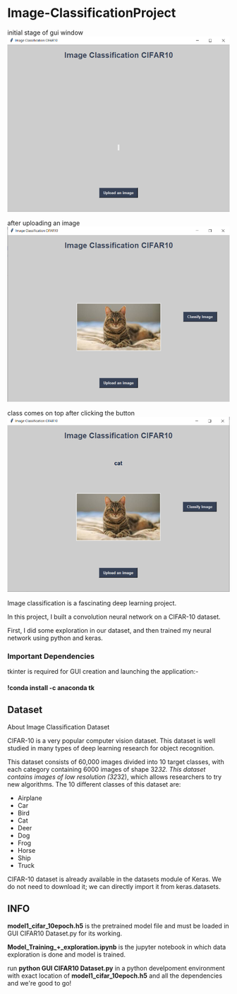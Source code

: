 # Image-ClassificationProject 

initial stage of gui window
![](https://github.com/rishabhpurohit/CIFAR-10ClassificationProject/blob/master/images%20for%20md/1.png)

after uploading an image
![](https://github.com/rishabhpurohit/CIFAR-10ClassificationProject/blob/master/images%20for%20md/2.png)

class comes on top after clicking the button
![](https://github.com/rishabhpurohit/CIFAR-10ClassificationProject/blob/master/images%20for%20md/3.png)




Image classification is a fascinating deep learning project. 

In this project, I built a convolution neural network on a CIFAR-10 dataset. 

First, I did some exploration in our dataset, and then trained my neural network using python and keras.

### Important Dependencies

tkinter is required for GUI creation and launching the application:-

#### !conda install -c anaconda tk


## Dataset

About Image Classification Dataset

CIFAR-10 is a very popular computer vision dataset. This dataset is well studied in many types of deep learning research for object recognition.

This dataset consists of 60,000 images divided into 10 target classes, with each category containing 6000 images of shape 32*32. This dataset contains images of low resolution (32*32), which allows researchers to try new algorithms. The 10 different classes of this dataset are:

 * Airplane
 * Car
 * Bird
 * Cat
 * Deer
 * Dog
 * Frog
 * Horse
 * Ship
 * Truck

CIFAR-10 dataset is already available in the datasets module of Keras. We do not need to download it; we can directly import it from keras.datasets.

## INFO

**model1_cifar_10epoch.h5** is the pretrained model file and must be loaded in GUI CIFAR10 Dataset.py for its working.

**Model_Training_+_exploration.ipynb** is the jupyter notebook in which data exploration is done and model is trained.

run **python GUI CIFAR10 Dataset.py** in a python develpoment environment with exact location of **model1_cifar_10epoch.h5** and all the dependencies and we're good to go!



